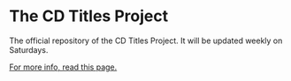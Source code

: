 # The CD Titles Project

The official repository of the CD Titles Project. It will be updated weekly on Saturdays.

[For more info, read this page.](https://puzzylpiece.nekoweb.org/cdtitles.html)